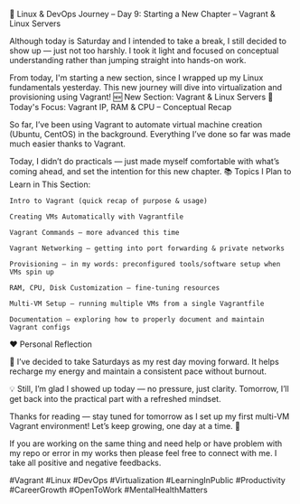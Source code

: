 🚀 Linux & DevOps Journey – Day 9: Starting a New Chapter – Vagrant & Linux Servers

Although today is Saturday and I intended to take a break, I still decided to show up — just not too harshly. I took it light and focused on conceptual understanding rather than jumping straight into hands-on work.

From today, I'm starting a new section, since I wrapped up my Linux fundamentals yesterday. This new journey will dive into virtualization and provisioning using Vagrant!
🆕 New Section: Vagrant & Linux Servers
📌 Today's Focus: Vagrant IP, RAM & CPU – Conceptual Recap

So far, I’ve been using Vagrant to automate virtual machine creation (Ubuntu, CentOS) in the background. Everything I’ve done so far was made much easier thanks to Vagrant.

Today, I didn’t do practicals — just made myself comfortable with what’s coming ahead, and set the intention for this new chapter.
📚 Topics I Plan to Learn in This Section:

    Intro to Vagrant (quick recap of purpose & usage)

    Creating VMs Automatically with Vagrantfile

    Vagrant Commands – more advanced this time

    Vagrant Networking – getting into port forwarding & private networks

    Provisioning – in my words: preconfigured tools/software setup when VMs spin up

    RAM, CPU, Disk Customization – fine-tuning resources

    Multi-VM Setup – running multiple VMs from a single Vagrantfile

    Documentation – exploring how to properly document and maintain Vagrant configs

❤️ Personal Reflection

📆 I’ve decided to take Saturdays as my rest day moving forward. It helps recharge my energy and maintain a consistent pace without burnout.

💡 Still, I’m glad I showed up today — no pressure, just clarity. Tomorrow, I’ll get back into the practical part with a refreshed mindset.

Thanks for reading — stay tuned for tomorrow as I set up my first multi-VM Vagrant environment! Let’s keep growing, one day at a time. 🙌

If you are working on the same thing and need help or have problem with my repo or error in my works then please feel free to connect with me. I take all positive and negative feedbacks.



#Vagrant #Linux #DevOps #Virtualization #LearningInPublic #Productivity #CareerGrowth #OpenToWork #MentalHealthMatters

